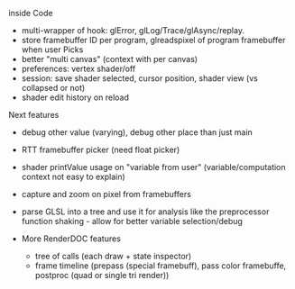 
inside Code

- multi-wrapper of hook: glError, glLog/Trace/glAsync/replay.
- store framebuffer ID per program, glreadspixel of program framebuffer when user Picks
- better "multi canvas" (context with per canvas)
- preferences: vertex shader/off
- session: save shader selected, cursor position, shader view (vs collapsed or not)
- shader edit history on reload

Next features

- debug other value (varying), debug other place than just main
- RTT framebuffer picker (need float picker)
- shader printValue usage on "variable from user" (variable/computation context not easy to explain)
- capture and zoom on pixel from framebuffers

- parse GLSL into a tree and use it for analysis like the preprocessor function shaking
		- allow for better variable selection/debug

- More RenderDOC features
   - tree of calls (each draw + state inspector)		
   - frame timeline (prepass (special framebuff), pass color framebuffe, postproc (quad or single tri render))


